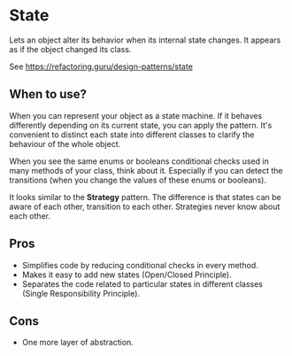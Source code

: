 # State

Lets an object alter its behavior when its internal state changes. It appears as if the object changed its class.

See https://refactoring.guru/design-patterns/state

## When to use?

When you can represent your object as a state machine. If it behaves differently depending on its current state, you can apply the pattern. It's convenient to distinct each state into different classes to clarify the behaviour of the whole object.

When you see the same enums or booleans conditional checks used in many methods of your class, think about it. Especially if you can detect the transitions (when you change the values of these enums or booleans).

It looks similar to the **Strategy** pattern. The difference is that states can be aware of each other, transition to each other. Strategies never know about each other.

## Pros

- Simplifies code by reducing conditional checks in every method.
- Makes it easy to add new states (Open/Closed Principle).
- Separates the code related to particular states in different classes (Single Responsibility Principle).

## Cons

- One more layer of abstraction.
